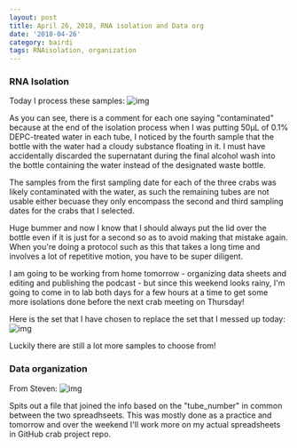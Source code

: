 ```yaml
---
layout: post
title: April 26, 2018, RNA isolation and Data org
date: '2018-04-26'
category: bairdi
tags: RNAisolation, organization
---
```


### RNA Isolation

Today I process these samples:
![img](http://owl.fish.washington.edu/scaphapoda/grace/Crab-project/contaminated-set.png)

As you can see, there is a comment for each one saying "contaminated" because at the end of the isolation process when I was putting 50µL of 0.1% DEPC-treated water in each tube, I noticed by the fourth sample that the bottle with the water had a cloudy substance floating in it. I must have accidentally discarded the supernatant during the final alcohol wash into the bottle containing the water instead of the designated waste bottle. 

The samples from the first sampling date for each of the three crabs was likely contaminated with the water, as such the remaining tubes are not usable either becuase they only encompass the second and third sampling dates for the crabs that I selected.

Huge bummer and now I know that I should always put the lid over the bottle even if it is just for a second so as to avoid making that mistake again. When you're doing a protocol such as this that takes a long time and involves a lot of repetitive motion, you have to be super diligent. 

I am going to be working from home tomorrow - organizing data sheets and editing and publishing the podcast - but since this weekend looks rainy, I'm going to come in to lab both days for a few hours at a time to get some more isolations done before the next crab meeting on Thursday! 

Here is the set that I have chosen to replace the set that I messed up today:
![img](http://owl.fish.washington.edu/scaphapoda/grace/Crab-project/replacement-for-contam.png)

Luckily there are still a lot more samples to choose from!

### Data organization

From Steven:
![img](http://owl.fish.washington.edu/scaphapoda/grace/Crab-project/R-script-join.png)

Spits out a file that joined the info based on the "tube_number" in common between the two spreadhseets. This was mostly done as a practice and tomorrow and over the weekend I'll work more on my actual spreadsheets in GitHub crab project repo. 
